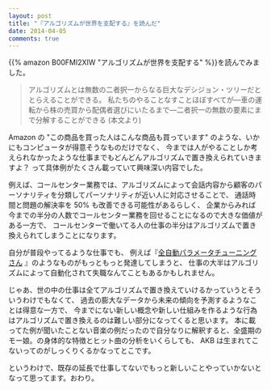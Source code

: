 ```yaml
---
layout: post
title: "『アルゴリズムが世界を支配する』を読んだ"
date: 2014-04-05
comments: true
---
```


{{% amazon B00FMI2XIW "アルゴリズムが世界を支配する" %}}を読んでみました。

<!--more-->

> アルゴリズムとは無数の二者択一からなる巨大なデシジョン・ツリーだととらえることができる。
> 私たちのやることなすことほぼすべてが—車の運転から株の売買から配偶者選びにいたるまで—二者択一の無数の要素にまで分解することができる (本文より)

Amazon の "この商品を買った人はこんな商品も買っています" のような、いかにもコンピュータが得意そうなものだけでなく、
今までは人がやることしか考えられなかったような仕事までもどんどんアルゴリズムで置き換えられていきますよ？
って具体例がたくさん載っていて興味深い内容でした。

例えば、コールセンター業務では、アルゴリズムによって会話内容から顧客のパーソナリティを分類してパーソナリティが近い人に対応させることで、
通話時間と問題の解決率を 50% も改善できる可能性があるらしく、
企業からみれば今までの半分の人数でコールセンター業務を回せることになるので大きな価値がある一方で、
コールセンターで働いてる人の仕事の半分はアルゴリズムで置き換えられてしまうことになります。

自分が普段やってるような仕事でも、
例えば『[全自動パラメータチューニングさん](http://blog.mirakui.com/entry/2013/02/20/003401) 』のようなものがもっともっと発達してしまうと、
仕事の大半はアルゴリズムによって自動化されて失職なんてこともあるかもしれません。

じゃあ、世の中の仕事は全てアルゴリズムで置き換えていけるかっていうとそういうわけでもなくて、
過去の膨大なデータから未来の傾向を予測するようなことは得意な一方で、
今までにない新しい概念や新しい仕組みを作るような行為はアルゴリズムで置き換えるのは難しい部分になってくると思います。
本に載ってた例が聞いたことない音楽の例だったので自分なりに解釈すると、全盛期のモー娘。の身体的な特徴とヒット曲の分析をいくらしても、
AKB は生まれてこないってのがしっくりくるかなってとこです。

というわけで、既存の延長で仕事してないでもっと新しいことやっていかないとなって思ってます。おわり。
